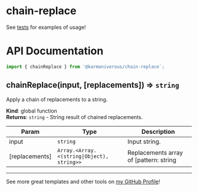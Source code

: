 # chain-replace

See [tests](/src/export/chainReplace/chainReplace.test.mjs) for examples of
usage!

# API Documentation

```js
import { chainReplace } from '@karmaniverous/chain-replace`;
```

<a name="chainReplace"></a>

## chainReplace(input, [replacements]) ⇒ <code>string</code>
Apply a chain of replacements to a string.

**Kind**: global function  
**Returns**: <code>string</code> - String result of chained replacements.  

| Param | Type | Description |
| --- | --- | --- |
| input | <code>string</code> | Input string. |
| [replacements] | <code>Array.&lt;Array.&lt;(string\|Object), string&gt;&gt;</code> | Replacements array of [pattern: string|RegExp, replacement: string]. |


---

See more great templates and other tools on
[my GitHub Profile](https://github.com/karmaniverous)!
